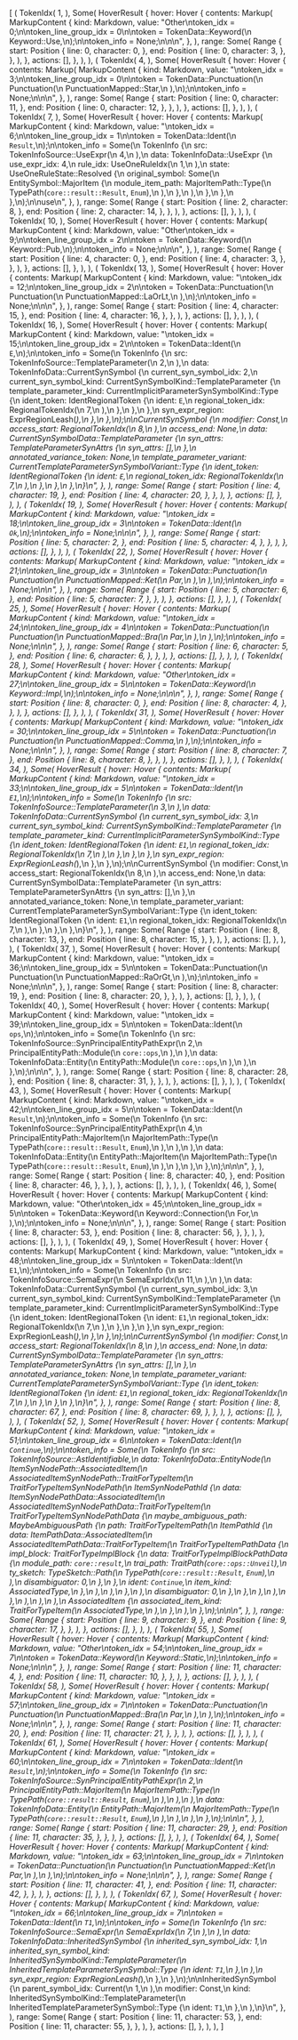 [
    (
        TokenIdx(
            1,
        ),
        Some(
            HoverResult {
                hover: Hover {
                    contents: Markup(
                        MarkupContent {
                            kind: Markdown,
                            value: "Other\ntoken_idx = 0;\n\ntoken_line_group_idx = 0\n\ntoken = TokenData::Keyword(\n    Keyword::Use,\n);\n\ntoken_info = None;\n\n\n",
                        },
                    ),
                    range: Some(
                        Range {
                            start: Position {
                                line: 0,
                                character: 0,
                            },
                            end: Position {
                                line: 0,
                                character: 3,
                            },
                        },
                    ),
                },
                actions: [],
            },
        ),
    ),
    (
        TokenIdx(
            4,
        ),
        Some(
            HoverResult {
                hover: Hover {
                    contents: Markup(
                        MarkupContent {
                            kind: Markdown,
                            value: "\ntoken_idx = 3;\n\ntoken_line_group_idx = 0\n\ntoken = TokenData::Punctuation(\n    Punctuation(\n        PunctuationMapped::Star,\n    ),\n);\n\ntoken_info = None;\n\n\n",
                        },
                    ),
                    range: Some(
                        Range {
                            start: Position {
                                line: 0,
                                character: 11,
                            },
                            end: Position {
                                line: 0,
                                character: 12,
                            },
                        },
                    ),
                },
                actions: [],
            },
        ),
    ),
    (
        TokenIdx(
            7,
        ),
        Some(
            HoverResult {
                hover: Hover {
                    contents: Markup(
                        MarkupContent {
                            kind: Markdown,
                            value: "\ntoken_idx = 6;\n\ntoken_line_group_idx = 1\n\ntoken = TokenData::Ident(\n    `Result`,\n);\n\ntoken_info = Some(\n    TokenInfo {\n        src: TokenInfoSource::UseExpr(\n            4,\n        ),\n        data: TokenInfoData::UseExpr {\n            use_expr_idx: 4,\n            rule_idx: UseOneRuleIdx(\n                1,\n            ),\n            state: UseOneRuleState::Resolved {\n                original_symbol: Some(\n                    EntitySymbol::MajorItem {\n                        module_item_path: MajorItemPath::Type(\n                            TypePath(`core::result::Result`, `Enum`),\n                        ),\n                    },\n                ),\n            },\n        },\n    },\n);\n\nuse\n",
                        },
                    ),
                    range: Some(
                        Range {
                            start: Position {
                                line: 2,
                                character: 8,
                            },
                            end: Position {
                                line: 2,
                                character: 14,
                            },
                        },
                    ),
                },
                actions: [],
            },
        ),
    ),
    (
        TokenIdx(
            10,
        ),
        Some(
            HoverResult {
                hover: Hover {
                    contents: Markup(
                        MarkupContent {
                            kind: Markdown,
                            value: "Other\ntoken_idx = 9;\n\ntoken_line_group_idx = 2\n\ntoken = TokenData::Keyword(\n    Keyword::Pub,\n);\n\ntoken_info = None;\n\n\n",
                        },
                    ),
                    range: Some(
                        Range {
                            start: Position {
                                line: 4,
                                character: 0,
                            },
                            end: Position {
                                line: 4,
                                character: 3,
                            },
                        },
                    ),
                },
                actions: [],
            },
        ),
    ),
    (
        TokenIdx(
            13,
        ),
        Some(
            HoverResult {
                hover: Hover {
                    contents: Markup(
                        MarkupContent {
                            kind: Markdown,
                            value: "\ntoken_idx = 12;\n\ntoken_line_group_idx = 2\n\ntoken = TokenData::Punctuation(\n    Punctuation(\n        PunctuationMapped::LaOrLt,\n    ),\n);\n\ntoken_info = None;\n\n\n",
                        },
                    ),
                    range: Some(
                        Range {
                            start: Position {
                                line: 4,
                                character: 15,
                            },
                            end: Position {
                                line: 4,
                                character: 16,
                            },
                        },
                    ),
                },
                actions: [],
            },
        ),
    ),
    (
        TokenIdx(
            16,
        ),
        Some(
            HoverResult {
                hover: Hover {
                    contents: Markup(
                        MarkupContent {
                            kind: Markdown,
                            value: "\ntoken_idx = 15;\n\ntoken_line_group_idx = 2\n\ntoken = TokenData::Ident(\n    `E`,\n);\n\ntoken_info = Some(\n    TokenInfo {\n        src: TokenInfoSource::TemplateParameter(\n            2,\n        ),\n        data: TokenInfoData::CurrentSynSymbol {\n            current_syn_symbol_idx: 2,\n            current_syn_symbol_kind: CurrentSynSymbolKind::TemplateParameter {\n                template_parameter_kind: CurrentImplicitParameterSynSymbolKind::Type {\n                    ident_token: IdentRegionalToken {\n                        ident: `E`,\n                        regional_token_idx: RegionalTokenIdx(\n                            7,\n                        ),\n                    },\n                },\n            },\n            syn_expr_region: ExprRegionLeash(_),\n        },\n    },\n);\n\nCurrentSynSymbol {\n    modifier: Const,\n    access_start: RegionalTokenIdx(\n        8,\n    ),\n    access_end: None,\n    data: CurrentSynSymbolData::TemplateParameter {\n        syn_attrs: TemplateParameterSynAttrs {\n            syn_attrs: [],\n        },\n        annotated_variance_token: None,\n        template_parameter_variant: CurrentTemplateParameterSynSymbolVariant::Type {\n            ident_token: IdentRegionalToken {\n                ident: `E`,\n                regional_token_idx: RegionalTokenIdx(\n                    7,\n                ),\n            },\n        },\n    },\n}\n",
                        },
                    ),
                    range: Some(
                        Range {
                            start: Position {
                                line: 4,
                                character: 19,
                            },
                            end: Position {
                                line: 4,
                                character: 20,
                            },
                        },
                    ),
                },
                actions: [],
            },
        ),
    ),
    (
        TokenIdx(
            19,
        ),
        Some(
            HoverResult {
                hover: Hover {
                    contents: Markup(
                        MarkupContent {
                            kind: Markdown,
                            value: "\ntoken_idx = 18;\n\ntoken_line_group_idx = 3\n\ntoken = TokenData::Ident(\n    `Ok`,\n);\n\ntoken_info = None;\n\n\n",
                        },
                    ),
                    range: Some(
                        Range {
                            start: Position {
                                line: 5,
                                character: 2,
                            },
                            end: Position {
                                line: 5,
                                character: 4,
                            },
                        },
                    ),
                },
                actions: [],
            },
        ),
    ),
    (
        TokenIdx(
            22,
        ),
        Some(
            HoverResult {
                hover: Hover {
                    contents: Markup(
                        MarkupContent {
                            kind: Markdown,
                            value: "\ntoken_idx = 21;\n\ntoken_line_group_idx = 3\n\ntoken = TokenData::Punctuation(\n    Punctuation(\n        PunctuationMapped::Ket(\n            Par,\n        ),\n    ),\n);\n\ntoken_info = None;\n\n\n",
                        },
                    ),
                    range: Some(
                        Range {
                            start: Position {
                                line: 5,
                                character: 6,
                            },
                            end: Position {
                                line: 5,
                                character: 7,
                            },
                        },
                    ),
                },
                actions: [],
            },
        ),
    ),
    (
        TokenIdx(
            25,
        ),
        Some(
            HoverResult {
                hover: Hover {
                    contents: Markup(
                        MarkupContent {
                            kind: Markdown,
                            value: "\ntoken_idx = 24;\n\ntoken_line_group_idx = 4\n\ntoken = TokenData::Punctuation(\n    Punctuation(\n        PunctuationMapped::Bra(\n            Par,\n        ),\n    ),\n);\n\ntoken_info = None;\n\n\n",
                        },
                    ),
                    range: Some(
                        Range {
                            start: Position {
                                line: 6,
                                character: 5,
                            },
                            end: Position {
                                line: 6,
                                character: 6,
                            },
                        },
                    ),
                },
                actions: [],
            },
        ),
    ),
    (
        TokenIdx(
            28,
        ),
        Some(
            HoverResult {
                hover: Hover {
                    contents: Markup(
                        MarkupContent {
                            kind: Markdown,
                            value: "Other\ntoken_idx = 27;\n\ntoken_line_group_idx = 5\n\ntoken = TokenData::Keyword(\n    Keyword::Impl,\n);\n\ntoken_info = None;\n\n\n",
                        },
                    ),
                    range: Some(
                        Range {
                            start: Position {
                                line: 8,
                                character: 0,
                            },
                            end: Position {
                                line: 8,
                                character: 4,
                            },
                        },
                    ),
                },
                actions: [],
            },
        ),
    ),
    (
        TokenIdx(
            31,
        ),
        Some(
            HoverResult {
                hover: Hover {
                    contents: Markup(
                        MarkupContent {
                            kind: Markdown,
                            value: "\ntoken_idx = 30;\n\ntoken_line_group_idx = 5\n\ntoken = TokenData::Punctuation(\n    Punctuation(\n        PunctuationMapped::Comma,\n    ),\n);\n\ntoken_info = None;\n\n\n",
                        },
                    ),
                    range: Some(
                        Range {
                            start: Position {
                                line: 8,
                                character: 7,
                            },
                            end: Position {
                                line: 8,
                                character: 8,
                            },
                        },
                    ),
                },
                actions: [],
            },
        ),
    ),
    (
        TokenIdx(
            34,
        ),
        Some(
            HoverResult {
                hover: Hover {
                    contents: Markup(
                        MarkupContent {
                            kind: Markdown,
                            value: "\ntoken_idx = 33;\n\ntoken_line_group_idx = 5\n\ntoken = TokenData::Ident(\n    `E1`,\n);\n\ntoken_info = Some(\n    TokenInfo {\n        src: TokenInfoSource::TemplateParameter(\n            3,\n        ),\n        data: TokenInfoData::CurrentSynSymbol {\n            current_syn_symbol_idx: 3,\n            current_syn_symbol_kind: CurrentSynSymbolKind::TemplateParameter {\n                template_parameter_kind: CurrentImplicitParameterSynSymbolKind::Type {\n                    ident_token: IdentRegionalToken {\n                        ident: `E1`,\n                        regional_token_idx: RegionalTokenIdx(\n                            7,\n                        ),\n                    },\n                },\n            },\n            syn_expr_region: ExprRegionLeash(_),\n        },\n    },\n);\n\nCurrentSynSymbol {\n    modifier: Const,\n    access_start: RegionalTokenIdx(\n        8,\n    ),\n    access_end: None,\n    data: CurrentSynSymbolData::TemplateParameter {\n        syn_attrs: TemplateParameterSynAttrs {\n            syn_attrs: [],\n        },\n        annotated_variance_token: None,\n        template_parameter_variant: CurrentTemplateParameterSynSymbolVariant::Type {\n            ident_token: IdentRegionalToken {\n                ident: `E1`,\n                regional_token_idx: RegionalTokenIdx(\n                    7,\n                ),\n            },\n        },\n    },\n}\n",
                        },
                    ),
                    range: Some(
                        Range {
                            start: Position {
                                line: 8,
                                character: 13,
                            },
                            end: Position {
                                line: 8,
                                character: 15,
                            },
                        },
                    ),
                },
                actions: [],
            },
        ),
    ),
    (
        TokenIdx(
            37,
        ),
        Some(
            HoverResult {
                hover: Hover {
                    contents: Markup(
                        MarkupContent {
                            kind: Markdown,
                            value: "\ntoken_idx = 36;\n\ntoken_line_group_idx = 5\n\ntoken = TokenData::Punctuation(\n    Punctuation(\n        PunctuationMapped::RaOrGt,\n    ),\n);\n\ntoken_info = None;\n\n\n",
                        },
                    ),
                    range: Some(
                        Range {
                            start: Position {
                                line: 8,
                                character: 19,
                            },
                            end: Position {
                                line: 8,
                                character: 20,
                            },
                        },
                    ),
                },
                actions: [],
            },
        ),
    ),
    (
        TokenIdx(
            40,
        ),
        Some(
            HoverResult {
                hover: Hover {
                    contents: Markup(
                        MarkupContent {
                            kind: Markdown,
                            value: "\ntoken_idx = 39;\n\ntoken_line_group_idx = 5\n\ntoken = TokenData::Ident(\n    `ops`,\n);\n\ntoken_info = Some(\n    TokenInfo {\n        src: TokenInfoSource::SynPrincipalEntityPathExpr(\n            2,\n            PrincipalEntityPath::Module(\n                `core::ops`,\n            ),\n        ),\n        data: TokenInfoData::Entity(\n            EntityPath::Module(\n                `core::ops`,\n            ),\n        ),\n    },\n);\n\n\n",
                        },
                    ),
                    range: Some(
                        Range {
                            start: Position {
                                line: 8,
                                character: 28,
                            },
                            end: Position {
                                line: 8,
                                character: 31,
                            },
                        },
                    ),
                },
                actions: [],
            },
        ),
    ),
    (
        TokenIdx(
            43,
        ),
        Some(
            HoverResult {
                hover: Hover {
                    contents: Markup(
                        MarkupContent {
                            kind: Markdown,
                            value: "\ntoken_idx = 42;\n\ntoken_line_group_idx = 5\n\ntoken = TokenData::Ident(\n    `Result`,\n);\n\ntoken_info = Some(\n    TokenInfo {\n        src: TokenInfoSource::SynPrincipalEntityPathExpr(\n            4,\n            PrincipalEntityPath::MajorItem(\n                MajorItemPath::Type(\n                    TypePath(`core::result::Result`, `Enum`),\n                ),\n            ),\n        ),\n        data: TokenInfoData::Entity(\n            EntityPath::MajorItem(\n                MajorItemPath::Type(\n                    TypePath(`core::result::Result`, `Enum`),\n                ),\n            ),\n        ),\n    },\n);\n\n\n",
                        },
                    ),
                    range: Some(
                        Range {
                            start: Position {
                                line: 8,
                                character: 40,
                            },
                            end: Position {
                                line: 8,
                                character: 46,
                            },
                        },
                    ),
                },
                actions: [],
            },
        ),
    ),
    (
        TokenIdx(
            46,
        ),
        Some(
            HoverResult {
                hover: Hover {
                    contents: Markup(
                        MarkupContent {
                            kind: Markdown,
                            value: "Other\ntoken_idx = 45;\n\ntoken_line_group_idx = 5\n\ntoken = TokenData::Keyword(\n    Keyword::Connection(\n        For,\n    ),\n);\n\ntoken_info = None;\n\n\n",
                        },
                    ),
                    range: Some(
                        Range {
                            start: Position {
                                line: 8,
                                character: 53,
                            },
                            end: Position {
                                line: 8,
                                character: 56,
                            },
                        },
                    ),
                },
                actions: [],
            },
        ),
    ),
    (
        TokenIdx(
            49,
        ),
        Some(
            HoverResult {
                hover: Hover {
                    contents: Markup(
                        MarkupContent {
                            kind: Markdown,
                            value: "\ntoken_idx = 48;\n\ntoken_line_group_idx = 5\n\ntoken = TokenData::Ident(\n    `E1`,\n);\n\ntoken_info = Some(\n    TokenInfo {\n        src: TokenInfoSource::SemaExpr(\n            SemaExprIdx(\n                11,\n            ),\n        ),\n        data: TokenInfoData::CurrentSynSymbol {\n            current_syn_symbol_idx: 3,\n            current_syn_symbol_kind: CurrentSynSymbolKind::TemplateParameter {\n                template_parameter_kind: CurrentImplicitParameterSynSymbolKind::Type {\n                    ident_token: IdentRegionalToken {\n                        ident: `E1`,\n                        regional_token_idx: RegionalTokenIdx(\n                            7,\n                        ),\n                    },\n                },\n            },\n            syn_expr_region: ExprRegionLeash(_),\n        },\n    },\n);\n\nCurrentSynSymbol {\n    modifier: Const,\n    access_start: RegionalTokenIdx(\n        8,\n    ),\n    access_end: None,\n    data: CurrentSynSymbolData::TemplateParameter {\n        syn_attrs: TemplateParameterSynAttrs {\n            syn_attrs: [],\n        },\n        annotated_variance_token: None,\n        template_parameter_variant: CurrentTemplateParameterSynSymbolVariant::Type {\n            ident_token: IdentRegionalToken {\n                ident: `E1`,\n                regional_token_idx: RegionalTokenIdx(\n                    7,\n                ),\n            },\n        },\n    },\n}\n",
                        },
                    ),
                    range: Some(
                        Range {
                            start: Position {
                                line: 8,
                                character: 67,
                            },
                            end: Position {
                                line: 8,
                                character: 69,
                            },
                        },
                    ),
                },
                actions: [],
            },
        ),
    ),
    (
        TokenIdx(
            52,
        ),
        Some(
            HoverResult {
                hover: Hover {
                    contents: Markup(
                        MarkupContent {
                            kind: Markdown,
                            value: "\ntoken_idx = 51;\n\ntoken_line_group_idx = 6\n\ntoken = TokenData::Ident(\n    `Continue`,\n);\n\ntoken_info = Some(\n    TokenInfo {\n        src: TokenInfoSource::AstIdentifiable,\n        data: TokenInfoData::EntityNode(\n            ItemSynNodePath::AssociatedItem(\n                AssociatedItemSynNodePath::TraitForTypeItem(\n                    TraitForTypeItemSynNodePath(\n                        ItemSynNodePathId {\n                            data: ItemSynNodePathData::AssociatedItem(\n                                AssociatedItemSynNodePathData::TraitForTypeItem(\n                                    TraitForTypeItemSynNodePathData {\n                                        maybe_ambiguous_path: MaybeAmbiguousPath {\n                                            path: TraitForTypeItemPath(\n                                                ItemPathId {\n                                                    data: ItemPathData::AssociatedItem(\n                                                        AssociatedItemPathData::TraitForTypeItem(\n                                                            TraitForTypeItemPathData {\n                                                                impl_block: TraitForTypeImplBlock {\n                                                                    data: TraitForTypeImplBlockPathData {\n                                                                        module_path: `core::result`,\n                                                                        trai_path: TraitPath(`core::ops::Unveil`),\n                                                                        ty_sketch: TypeSketch::Path(\n                                                                            TypePath(`core::result::Result`, `Enum`),\n                                                                        ),\n                                                                        disambiguator: 0,\n                                                                    },\n                                                                },\n                                                                ident: `Continue`,\n                                                                item_kind: AssociatedType,\n                                                            },\n                                                        ),\n                                                    ),\n                                                },\n                                            ),\n                                            disambiguator: 0,\n                                        },\n                                    },\n                                ),\n                            ),\n                        },\n                    ),\n                ),\n            ),\n            AssociatedItem {\n                associated_item_kind: TraitForTypeItem(\n                    AssociatedType,\n                ),\n            },\n        ),\n    },\n);\n\n\n",
                        },
                    ),
                    range: Some(
                        Range {
                            start: Position {
                                line: 9,
                                character: 9,
                            },
                            end: Position {
                                line: 9,
                                character: 17,
                            },
                        },
                    ),
                },
                actions: [],
            },
        ),
    ),
    (
        TokenIdx(
            55,
        ),
        Some(
            HoverResult {
                hover: Hover {
                    contents: Markup(
                        MarkupContent {
                            kind: Markdown,
                            value: "Other\ntoken_idx = 54;\n\ntoken_line_group_idx = 7\n\ntoken = TokenData::Keyword(\n    Keyword::Static,\n);\n\ntoken_info = None;\n\n\n",
                        },
                    ),
                    range: Some(
                        Range {
                            start: Position {
                                line: 11,
                                character: 4,
                            },
                            end: Position {
                                line: 11,
                                character: 10,
                            },
                        },
                    ),
                },
                actions: [],
            },
        ),
    ),
    (
        TokenIdx(
            58,
        ),
        Some(
            HoverResult {
                hover: Hover {
                    contents: Markup(
                        MarkupContent {
                            kind: Markdown,
                            value: "\ntoken_idx = 57;\n\ntoken_line_group_idx = 7\n\ntoken = TokenData::Punctuation(\n    Punctuation(\n        PunctuationMapped::Bra(\n            Par,\n        ),\n    ),\n);\n\ntoken_info = None;\n\n\n",
                        },
                    ),
                    range: Some(
                        Range {
                            start: Position {
                                line: 11,
                                character: 20,
                            },
                            end: Position {
                                line: 11,
                                character: 21,
                            },
                        },
                    ),
                },
                actions: [],
            },
        ),
    ),
    (
        TokenIdx(
            61,
        ),
        Some(
            HoverResult {
                hover: Hover {
                    contents: Markup(
                        MarkupContent {
                            kind: Markdown,
                            value: "\ntoken_idx = 60;\n\ntoken_line_group_idx = 7\n\ntoken = TokenData::Ident(\n    `Result`,\n);\n\ntoken_info = Some(\n    TokenInfo {\n        src: TokenInfoSource::SynPrincipalEntityPathExpr(\n            2,\n            PrincipalEntityPath::MajorItem(\n                MajorItemPath::Type(\n                    TypePath(`core::result::Result`, `Enum`),\n                ),\n            ),\n        ),\n        data: TokenInfoData::Entity(\n            EntityPath::MajorItem(\n                MajorItemPath::Type(\n                    TypePath(`core::result::Result`, `Enum`),\n                ),\n            ),\n        ),\n    },\n);\n\n\n",
                        },
                    ),
                    range: Some(
                        Range {
                            start: Position {
                                line: 11,
                                character: 29,
                            },
                            end: Position {
                                line: 11,
                                character: 35,
                            },
                        },
                    ),
                },
                actions: [],
            },
        ),
    ),
    (
        TokenIdx(
            64,
        ),
        Some(
            HoverResult {
                hover: Hover {
                    contents: Markup(
                        MarkupContent {
                            kind: Markdown,
                            value: "\ntoken_idx = 63;\n\ntoken_line_group_idx = 7\n\ntoken = TokenData::Punctuation(\n    Punctuation(\n        PunctuationMapped::Ket(\n            Par,\n        ),\n    ),\n);\n\ntoken_info = None;\n\n\n",
                        },
                    ),
                    range: Some(
                        Range {
                            start: Position {
                                line: 11,
                                character: 41,
                            },
                            end: Position {
                                line: 11,
                                character: 42,
                            },
                        },
                    ),
                },
                actions: [],
            },
        ),
    ),
    (
        TokenIdx(
            67,
        ),
        Some(
            HoverResult {
                hover: Hover {
                    contents: Markup(
                        MarkupContent {
                            kind: Markdown,
                            value: "\ntoken_idx = 66;\n\ntoken_line_group_idx = 7\n\ntoken = TokenData::Ident(\n    `T1`,\n);\n\ntoken_info = Some(\n    TokenInfo {\n        src: TokenInfoSource::SemaExpr(\n            SemaExprIdx(\n                7,\n            ),\n        ),\n        data: TokenInfoData::InheritedSynSymbol {\n            inherited_syn_symbol_idx: 1,\n            inherited_syn_symbol_kind: InheritedSynSymbolKind::TemplateParameter(\n                InheritedTemplateParameterSynSymbol::Type {\n                    ident: `T1`,\n                },\n            ),\n            syn_expr_region: ExprRegionLeash(_),\n        },\n    },\n);\n\nInheritedSynSymbol {\n    parent_symbol_idx: Current(\n        1,\n    ),\n    modifier: Const,\n    kind: InheritedSynSymbolKind::TemplateParameter(\n        InheritedTemplateParameterSynSymbol::Type {\n            ident: `T1`,\n        },\n    ),\n}\n",
                        },
                    ),
                    range: Some(
                        Range {
                            start: Position {
                                line: 11,
                                character: 53,
                            },
                            end: Position {
                                line: 11,
                                character: 55,
                            },
                        },
                    ),
                },
                actions: [],
            },
        ),
    ),
]